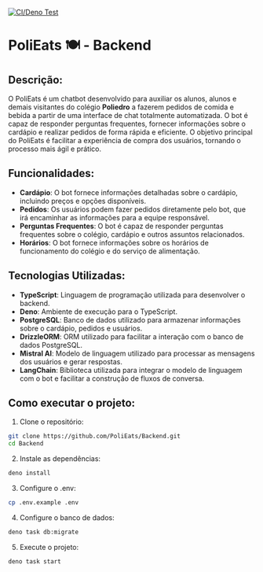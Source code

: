 [![CI/Deno Test](https://github.com/PoliEats/Backend/actions/workflows/deno_test.yml/badge.svg)](https://github.com/PoliEats/Backend/actions/workflows/deno_test.yml)

# PoliEats 🍽 - Backend

## Descrição:

O PoliEats é um chatbot desenvolvido para auxiliar os alunos, alunos e demais
visitantes do colégio **Poliedro** a fazerem pedidos de comida e bebida a partir
de uma interface de chat totalmente automatizada. O bot é capaz de responder
perguntas frequentes, fornecer informações sobre o cardápio e realizar pedidos
de forma rápida e eficiente. O objetivo principal do PoliEats é facilitar a
experiência de compra dos usuários, tornando o processo mais ágil e prático.

## Funcionalidades:

- **Cardápio**: O bot fornece informações detalhadas sobre o cardápio, incluindo
  preços e opções disponíveis.
- **Pedidos**: Os usuários podem fazer pedidos diretamente pelo bot, que irá
  encaminhar as informações para a equipe responsável.
- **Perguntas Frequentes**: O bot é capaz de responder perguntas frequentes
  sobre o colégio, cardápio e outros assuntos relacionados.
- **Horários**: O bot fornece informações sobre os horários de funcionamento do
  colégio e do serviço de alimentação.

## Tecnologias Utilizadas:

- **TypeScript**: Linguagem de programação utilizada para desenvolver o backend.
- **Deno**: Ambiente de execução para o TypeScript.
- **PostgreSQL**: Banco de dados utilizado para armazenar informações sobre o
  cardápio, pedidos e usuários.
- **DrizzleORM**: ORM utilizado para facilitar a interação com o banco de dados
  PostgreSQL.
- **Mistral AI**: Modelo de linguagem utilizado para processar as mensagens dos
  usuários e gerar respostas.
- **LangChain**: Biblioteca utilizada para integrar o modelo de linguagem com o
  bot e facilitar a construção de fluxos de conversa.

## Como executar o projeto:

1. Clone o repositório:

```bash
git clone https://github.com/PoliEats/Backend.git
cd Backend
```

2. Instale as dependências:

```bash
deno install
```

3. Configure o .env:

```bash
cp .env.example .env
```

4. Configure o banco de dados:

```bash
deno task db:migrate
```

5. Execute o projeto:

```bash
deno task start
```
